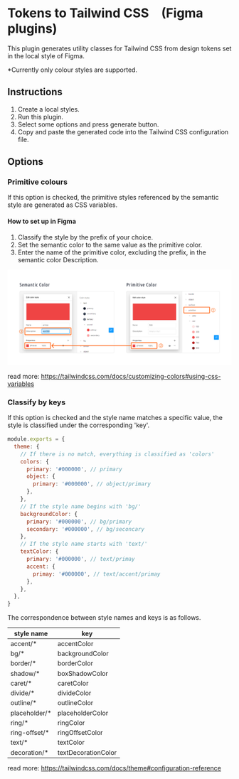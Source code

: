 # Tokens to Tailwind CSS　(Figma plugins)
This plugin generates utility classes for Tailwind CSS from design tokens set in the local style of Figma.

*Currently only colour styles are supported.

## Instructions
1. Create a local styles.
2. Run this plugin.
3. Select some options and press generate button.
4. Copy and paste the generated code into the Tailwind CSS configuration file.

## Options
### Primitive colours
If this option is checked, the primitive styles referenced by the semantic style are generated as CSS variables.

#### How to set up in Figma
1. Classify the style by the prefix of your choice.
2. Set the semantic color to the same value as the primitive color.
3. Enter the name of the primitive color, excluding the prefix, in the semantic color Description.

![Figure showing the back-constant method of primitive and semantic styles.](assets/description-1.png)

read more:
https://tailwindcss.com/docs/customizing-colors#using-css-variables

### Classify by keys
If this option is checked and the style name matches a specific value, the style is classified under the corresponding 'key'.

```js
module.exports = {
  theme: {
    // If there is no match, everything is classified as 'colors'
    colors: {
      primary: '#000000', // primary
      object: {
        primary: '#000000', // object/primary
      },
    },
    // If the style name begins with 'bg/'
    backgroundColor: {
      primary: '#000000', // bg/primary
      secondary: '#000000', // bg/seconcary
    },
    // If the style name starts with 'text/'
    textColor: {
      primary: '#000000', // text/primay
      accent: {
        primay: '#000000', // text/accent/primay
      },
    },
  },
}
```

The correspondence between style names and keys is as follows.

| style name | key |
|--------|-------|
| accent/* | accentColor |
| bg/* | backgroundColor |
| border/* | borderColor |
| shadow/* | boxShadowColor |
| caret/* | caretColor |
| divide/* | divideColor |
| outline/* | outlineColor |
| placeholder/* | placeholderColor |
| ring/* | ringColor |
| ring-offset/* | ringOffsetColor |
| text/* | textColor |
| decoration/* | textDecorationColor |

read more:
https://tailwindcss.com/docs/theme#configuration-reference
